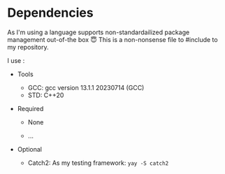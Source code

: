 # Dependencies

As I'm using a language supports non-standardailized package management
out-of-the box 😇 This is a non-nonsense file to #include to my repository.

I use :

- Tools

  - GCC: gcc version 13.1.1 20230714 (GCC)
  - STD: C++20

- Required
  - None

  - ...

- Optional
  - Catch2: As my testing framework: `yay -S catch2`

